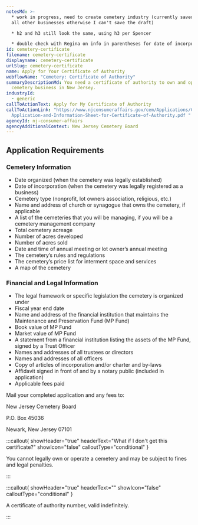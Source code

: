 ```yaml
---
notesMd: >-
  * work in progress, need to create cemetery industry (currently saved under
  all other businesses otherwise I can't save the draft)

  * h2 and h3 still look the same, using h3 per Spencer 

  * double check with Regina on info in parentheses for date of incorporation app req
id: cemetery-certificate
filename: cemetery-certificate
displayname: cemetery-certificate
urlSlug: cemetery-certificate
name: Apply for Your Certificate of Authority
webflowName: "Cemetery: Certificate of Authority"
summaryDescriptionMd: You need a certificate of authority to own and operate a
  cemetery business in New Jersey.
industryId:
  - generic
callToActionText: Apply for My Certificate of Authority
callToActionLink: "https://www.njconsumeraffairs.gov/cem/Applications/Cemetery-\
  Application-and-Information-Sheet-for-Certificate-of-Authority.pdf "
agencyId: nj-consumer-affairs
agencyAdditionalContext: New Jersey Cemetery Board
---
```

## Application Requirements

### Cemetery Information 



* Date organized (when the cemetery was legally established)
* Date of incorporation (when the cemetery was legally registered as a business)
* Cemetery type (nonprofit, lot owners association, religious, etc.)
* Name and address of church or synagogue that owns the cemetery, if applicable
* A list of the cemeteries that you will be managing, if you will be a cemetery management company
* Total cemetery acreage
* Number of acres developed
* Number of acres sold
* Date and time of annual meeting or lot owner’s annual meeting
* The cemetery’s rules and regulations
* The cemetery’s price list for interment space and services
* A map of the cemetery

### Financial and Legal Information

* The legal framework or specific legislation the cemetery is organized under
* Fiscal year end date
* Name and address of the financial institution that maintains the Maintenance and Preservation Fund (MP Fund)
* Book value of MP Fund
* Market value of MP Fund
* A statement from a financial institution listing the assets of the MP Fund, signed by a Trust Officer
* Names and addresses of all trustees or directors
* Names and addresses of all officers
* Copy of articles of incorporation and/or charter and by-laws
* Affidavit signed in front of and by a notary public (included in application)
* Applicable fees paid

Mail your completed application and any fees to: 

New Jersey Cemetery Board

P.O. Box 45036

Newark, New Jersey 07101 

:::callout{ showHeader="true" headerText="What if I don't get this certificate?" showIcon="false" calloutType="conditional" }

You cannot legally own or operate a cemetery and may be subject to fines and legal penalties.

:::

:::callout{ showHeader="true" headerText="" showIcon="false" calloutType="conditional" }

A certificate of authority number, valid indefinitely.

:::